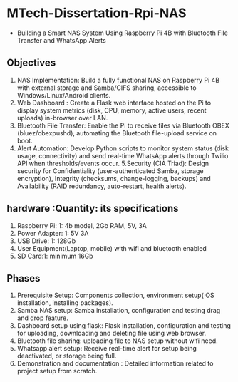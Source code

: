 # MTech-Dissertation-Rpi-NAS
- Building a Smart NAS System Using Raspberry Pi 4B with Bluetooth File Transfer and WhatsApp Alerts

## Objectives
1. NAS Implementation: Build a fully functional NAS on Raspberry Pi 4B with external storage and Samba/CIFS sharing, accessible to Windows/Linux/Android clients.
2.  Web Dashboard : Create a Flask web interface hosted on the Pi to display system metrics (disk, CPU, memory, active users, recent uploads) in-browser over LAN.
3.  Bluetooth File Transfer: Enable the Pi to receive files via Bluetooth OBEX (bluez/obexpushd), automating the Bluetooth file-upload service on boot.
4. Alert Automation: Develop Python scripts to monitor system status (disk usage, connectivity) and send real-time WhatsApp alerts through Twilio API when thresholds/events         occur.
5.Security (CIA Triad): Design security for Confidentiality (user-authenticated Samba, storage encryption), Integrity (checksums, change-logging, backups) and Availability        (RAID redundancy, auto-restart, health alerts).

## hardware :Quantity: its specifications
1. Raspberry Pi: 1: 4b model, 2Gb RAM, 5V, 3A
2. Power Adapter: 1: 5V 3A
3. USB Drive: 1: 128Gb
4. User Equipment(Laptop, mobile) with wifi and bluetooth enabled
5. SD Card:1: minimum 16Gb

## Phases
1. Prerequisite Setup: Components collection, environment setup( OS installation, installing packages).
2. Samba NAS setup: Samba installation, configuration and testing drag and drop feature.
3. Dashboard setup using flask: Flask installation, configuration and testing for uploading, downloading and deleting file using web browser.
4. Bluetooth file sharing: uploading file to NAS setup without wifi need.
5. Whatsapp alert setup: Receive real-time alert for setup being deactivated, or storage being full.
6. Demonstration and documentation : Detailed information related to project setup from scratch.


